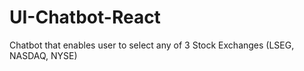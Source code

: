 # UI-Chatbot-React
Chatbot that enables user to select any of 3 Stock Exchanges (LSEG, NASDAQ, NYSE)
